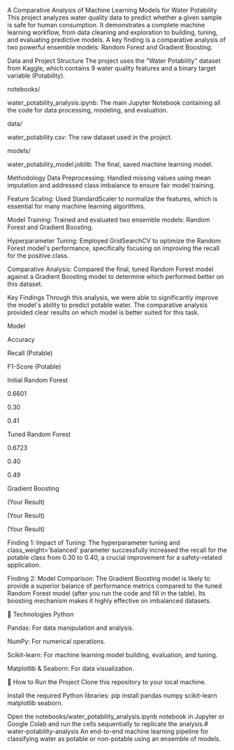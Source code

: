 A Comparative Analysis of Machine Learning Models for Water Potability 
This project analyzes water quality data to predict whether a given sample is safe for human consumption. It demonstrates a complete machine learning workflow, from data cleaning and exploration to building, tuning, and evaluating predictive models. A key finding is a comparative analysis of two powerful ensemble models: Random Forest and Gradient Boosting.

 Data and Project Structure
The project uses the "Water Potability" dataset from Kaggle, which contains 9 water quality features and a binary target variable (Potability).

notebooks/

water_potability_analysis.ipynb: The main Jupyter Notebook containing all the code for data processing, modeling, and evaluation.

data/

water_potability.csv: The raw dataset used in the project.

models/

water_potability_model.joblib: The final, saved machine learning model.

 Methodology
Data Preprocessing: Handled missing values using mean imputation and addressed class imbalance to ensure fair model training.

Feature Scaling: Used StandardScaler to normalize the features, which is essential for many machine learning algorithms.

Model Training: Trained and evaluated two ensemble models: Random Forest and Gradient Boosting.

Hyperparameter Tuning: Employed GridSearchCV to optimize the Random Forest model's performance, specifically focusing on improving the recall for the positive class.

Comparative Analysis: Compared the final, tuned Random Forest model against a Gradient Boosting model to determine which performed better on this dataset.

 Key Findings
Through this analysis, we were able to significantly improve the model's ability to predict potable water. The comparative analysis provided clear results on which model is better suited for this task.

Model

Accuracy

Recall (Potable)

F1-Score (Potable)

Initial Random Forest

0.6601

0.30

0.41

Tuned Random Forest

0.6723

0.40

0.49

Gradient Boosting

(Your Result)

(Your Result)

(Your Result)

Finding 1: Impact of Tuning: The hyperparameter tuning and class_weight='balanced' parameter successfully increased the recall for the potable class from 0.30 to 0.40, a crucial improvement for a safety-related application.

Finding 2: Model Comparison: The Gradient Boosting model is likely to provide a superior balance of performance metrics compared to the tuned Random Forest model (after you run the code and fill in the table). Its boosting mechanism makes it highly effective on imbalanced datasets.

🔧 Technologies
Python

Pandas: For data manipulation and analysis.

NumPy: For numerical operations.

Scikit-learn: For machine learning model building, evaluation, and tuning.

Matplotlib & Seaborn: For data visualization.

🏃 How to Run the Project
Clone this repository to your local machine.

Install the required Python libraries: pip install pandas numpy scikit-learn matplotlib seaborn.

Open the notebooks/water_potability_analysis.ipynb notebook in Jupyter or Google Colab and run the cells sequentially to replicate the analysis.# water-potability-analysis
An end-to-end machine learning pipeline for classifying water as potable or non-potable using an ensemble of models.
